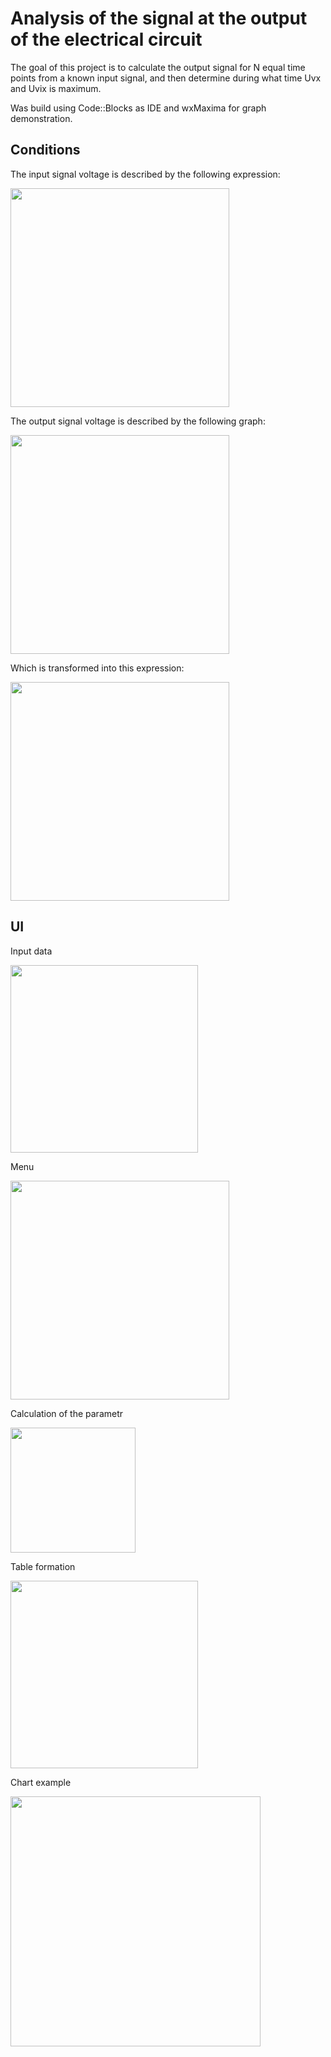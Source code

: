 # Analysis of the signal at the output of the electrical circuit

The goal of this project is to calculate the output signal for N equal time points from a known input signal, and then determine during what time Uvx and Uvix is maximum.

Was build using Code::Blocks as IDE and wxMaxima for graph demonstration.

## Conditions
The input signal voltage is described by the following expression:

<img src="https://user-images.githubusercontent.com/92825775/192661208-d85e2f06-41b0-4b2c-b706-2abc1036a080.png" width="350">

The output signal voltage is described by the following graph:

<img src="https://user-images.githubusercontent.com/92825775/192661347-d2f2e348-da61-400a-b162-92d675940b42.png" width="350">

Which is transformed into this expression:

<img src="https://user-images.githubusercontent.com/92825775/192661473-a3d0bee4-3c61-4292-ba32-86257185e643.png" width="350">

## UI
Input data

<img src="https://user-images.githubusercontent.com/92825775/192661759-28dc33a5-20a2-4040-855b-f3f2263f76c5.png" width="300">

Menu

<img src="https://user-images.githubusercontent.com/92825775/192661867-7c09fcca-a1e8-40fe-8dbd-7f2cc3705eab.png" width="350">

Calculation of the parametr

<img src="https://user-images.githubusercontent.com/92825775/192661918-0504806b-76ab-464b-a443-19cc6fc94b9d.png" width="200">

Table formation

<img src="https://user-images.githubusercontent.com/92825775/192665780-ee536bdb-75e5-44bf-82b6-1e845510aa4d.png" width="300">

Chart example

<img src="https://user-images.githubusercontent.com/92825775/192666002-8e897e9f-c9b6-4e42-9bf9-88af249191f3.png" width="400">










